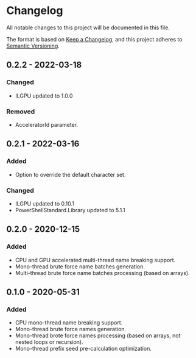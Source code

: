 # Changelog
All notable changes to this project will be documented in this file.

The format is based on [Keep a Changelog](https://keepachangelog.com/en/1.0.0/),
and this project adheres to [Semantic Versioning](https://semver.org/spec/v2.0.0.html).


## 0.2.2 - 2022-03-18
### Changed
- ILGPU updated to 1.0.0

### Removed
- AcceleratorId parameter.

## 0.2.1 - 2022-03-16
### Added
- Option to override the default character set.

### Changed
- ILGPU updated to 0.10.1
- PowerShellStandard.Library updated to 5.1.1

## 0.2.0 - 2020-12-15
### Added
- CPU and GPU accelerated multi-thread name breaking support.
- Mono-thread brute force name batches generation.
- Multi-thread brute force name batches processing (based on arrays).


## 0.1.0 - 2020-05-31
### Added
- CPU mono-thread name breaking support.
- Mono-thread brute force names generation.
- Mono-thread brote force names processing (based on arrays, not nested loops or recursion).
- Mono-thread prefix seed pre-calculation optimization.
